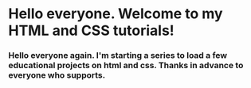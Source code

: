 # Hello everyone. Welcome to my HTML and CSS tutorials!
### Hello everyone again. I'm starting a series to load a few educational projects on html and css. Thanks in advance to everyone who supports.

